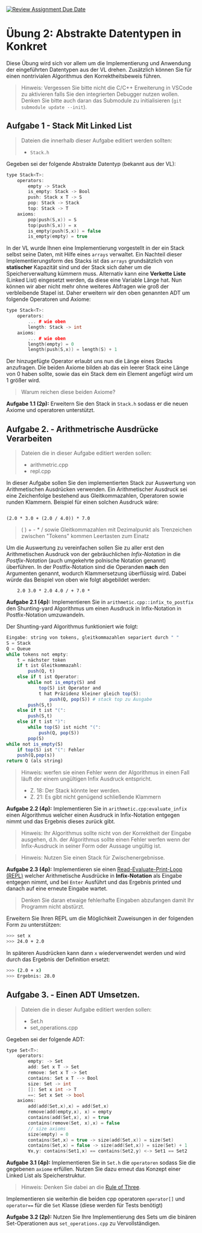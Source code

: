 [![Review Assignment Due Date](https://classroom.github.com/assets/deadline-readme-button-22041afd0340ce965d47ae6ef1cefeee28c7c493a6346c4f15d667ab976d596c.svg)](https://classroom.github.com/a/zEdR85Oh)
# Übung 2: Abstrakte Datentypen in Konkret

Diese Übung wird sich vor allem um die Implementierung und Anwendung der eingeführten Datentypen aus der VL drehen. 
Zusätzlich können Sie für einen nontrivialen Algorithmus den Korrektheitsbeweis führen.

> Hinweis: Vergessen Sie bitte nicht die C/C++ Erweiterung in VSCode zu aktivieren falls Sie den integrierten Debugger nutzen wollen.
> Denken Sie bitte auch daran das Submodule zu initialisieren (`git submodule update --init`).

## Aufgabe 1 - Stack Mit Linked List

> Dateien die innerhalb dieser Aufgabe editiert werden sollten:
>
> - `Stack.h`

Gegeben sei der folgende Abstrakte Datentyp (bekannt aus der VL):

```cpp
type Stack<T>:
    operators:
        empty -> Stack
        is_empty: Stack -> Bool
        push: Stack x T -> S
        pop: Stack -> Stack
        top: Stack -> T
    axioms:
        pop(push(S,x)) = S
        top(push(S,x)) = x
        is_empty(push(S,x)) = false
        is_empty(empty) = true
```

In der VL wurde Ihnen eine Implementierung vorgestellt in der ein Stack selbst seine Daten, mit Hilfe eines `arrays` verwaltet.
Ein Nachteil dieser Implementierungsform des Stacks ist das `arrays` grundsätzlich von **statischer** Kapazität sind und der Stack sich daher um die Speicherverwaltung kümmern muss.
Alternativ kann eine **Verkette Liste** (Linked List) eingesetzt werden, da diese eine Variable Länge hat.
Nun können wir aber nicht mehr ohne weiteres Abfragen wie groß der verbleibende Stapel ist.
Daher erweitern wir den oben genannten ADT um folgende Operatoren und Axiome:

```cpp
type Stack<T>:
    operators:
        ... # wie oben
        length: Stack -> int
    axioms:
        ... # wie oben
        length(empty) = 0
        length(push(S,x)) = length(S) + 1
```

Der hinzugefügte Operator erlaubt uns nun die Länge eines Stacks anzufragen.
Die beiden Axiome bilden ab das ein leerer Stack eine Länge von 0 haben sollte,
sowie das ein Stack dem ein Element angefügt wird um 1 größer wird.

> Warum reichen diese beiden Axiome?

**Aufgabe 1.1 (2p):** Erweitern Sie den Stack in `Stack.h` sodass er die neuen Axiome und operatoren unterstützt.

## Aufgabe 2. - Arithmetrische Ausdrücke Verarbeiten

> Dateien die in dieser Aufgabe editiert werden sollen:
>
> - arithmetric.cpp
> - repl.cpp

In dieser Aufgabe sollen Sie den implementierten Stack zur Auswertung von Arithmetischen Ausdrücken verwenden. 
Ein Arithmetischer Ausdruck sei eine Zeichenfolge bestehend aus Gleitkommazahlen, Operatoren sowie runden Klammern.
Beispiel für einen solchen Ausdruck wäre:

```infix-notation

(2.0 * 3.0 + (2.0 / 4.0)) * 7.0
```

> ( ) + - * /
> sowie Gleitkommazahlen mit Dezimalpunkt
> als Trenzeichen zwischen "Tokens" kommen Leertasten zum Einatz

Um die Auswertung zu vereinfachen sollen Sie zu aller erst den Arithmetischen Ausdruck von der gebräuchlichen *Infix-Notation* in die *Postfix-Notation* (auch umgekehrte polnische Notation genannt) überführen.
In der Postfix-Notation sind die Operanden **nach** den Argumenten genannt, wodurch Klammersetzung überflüssig wird.
Dabei würde das Beispiel von oben wie folgt abgebildet werden:

```postfix-notation
	2.0 3.0 * 2.0 4.0 / + 7.0 *
```

**Aufgabe 2.1 (4p):** Implementieren Sie in `arithmetic.cpp::infix_to_postfix` den Shunting-yard Algorithmus um einen Ausdruck in Infix-Notation in Postfix-Notation umzuwandeln.

Der Shunting-yard Algorithmus funktioniert wie folgt:

```julia
Eingabe: string von tokens, gleitkommazahlen separiert durch " "
S = Stack
Q = Queue
while tokens not empty:
	t = nächster token
	if t ist Gleitkommazahl:
		push(Q, t)
	else if t ist Operator:
		while not is_empty(S) and 
			top(S) ist Operator and
			t hat Präzidenz kleiner gleich top(S):
				push(Q, pop(S)) # stack top zu Ausgabe
		push(S,t)
	else if t ist "(":
		push(S,t)
	else if t ist ")":
		while top(S) ist nicht "(":
			push(Q, pop(S))
		pop(S)
while not is_empty(S)
	if top(S) ist "(": Fehler
	push(Q,pop(s))
return Q (als string)
```

> Hinweis: werfen sie einen Fehler wenn der Algorithmus in einen Fall läuft der einem ungültigen Infix Ausdruck entspricht.
> - Z. 18: Der Stack könnte leer werden.
> - Z. 21: Es gibt nicht genügend schließende Klammern

**Aufgabe 2.2 (4p):** Implementieren Sie in `arithmetic.cpp:evaluate_infix` einen Algorithmus welcher einen Ausdruck in Infix-Notation entgegen nimmt und das Ergebnis dieses zurück gibt.

> Hinweis: Ihr Algorithmus sollte nicht von der Korrektheit der Eingabe ausgehen, d.h. der Algorithmus sollte einen Fehler werfen wenn der Infix-Ausdruck in seiner Form oder Aussage ungültig ist.

>Hinweis: Nutzen Sie einen Stack für Zwischenergebnisse.

**Aufgabe 2.3 (4p):** Implementieren sie einen [Read-Evaluate-Print-Loop (REPL)](https://en.wikipedia.org/wiki/Read%E2%80%93eval%E2%80%93print_loop) welcher Arithmetische Ausdrücke in **Infix-Notation** als Eingabe entgegen nimmt, und bei `Enter` Ausführt und das Ergebnis printed und danach auf eine erneute Eingabe wartet. 

> Denken Sie daran etwaige fehlerhafte Eingaben abzufangen damit Ihr Programm nicht abstürzt.

Erweitern Sie Ihren REPL um die Möglichkeit Zuweisungen in der folgenden Form zu unterstützen:

```bash
>>> set x
>>> 24.0 + 2.0
```

In späteren Ausdrücken kann dann `x` wiederverwendet werden und wird durch das Ergebnis der Definition ersetzt:

```bash
>>> (2.0 + x)
>>> Ergebnis: 28.0
```

## Aufgabe 3. - Einen ADT Umsetzen.

> Dateien die in dieser Aufgabe editiert werden sollen:
>
> - Set.h
> - set_operations.cpp

Gegeben sei der folgende ADT:

```cpp
type Set<T>:
    operators:
        empty: -> Set
        add: Set x T -> Set
        remove: Set x T -> Set
        contains: Set x T --> Bool
        size: Set -> int
        []: Set x int -> T
		==: Set x Set -> bool
    axioms:
        add(add(Set,x),x) = add(Set,x)
        remove(add(empty,x), x) = empty
        contains(add(Set,x), x) = true
        contains(remove(Set, x),x) = false
        // size axioms
        size(empty) = 0
        contains(Set,x) = true -> size(add(Set,x)) = size(Set)
        contains(Set,x) = false -> size(add(Set,x)) = size(Set) + 1
		∀x,y: contains(Set1,x) == contains(Set2,y) <-> Set1 == Set2
```

**Aufgabe 3.1 (4p):** Implementieren Sie in `Set.h` die `operatoren` sodass Sie die gegebenen `axiome` erfüllen. Nutzen Sie dazu erneut das Konzept einer Linked List als Speicherstruktur.

> Hinweis: Denken Sie dabei an die [Rule of Three](https://en.wikipedia.org/wiki/Rule_of_three_(C%2B%2B_programming)#Rule_of_three).

Implementieren sie weiterhin die beiden cpp operatoren `operator[]` und `operator==` für die `Set` Klasse (diese werden für Tests benötigt)

**Aufgabe 3.2 (2p):** Nutzen Sie Ihre Implementierung des Sets um die binären Set-Operationen aus `set_operations.cpp` zu Vervollständigen.
